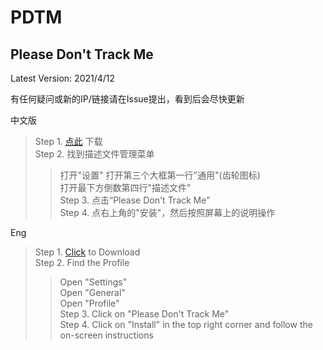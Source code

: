 # PDTM  
Please Don't Track Me  
---------------------------------------  
Latest Version: 2021/4/12  
  
有任何疑问或新的IP/链接请在Issue提出，看到后会尽快更新  
  
  
中文版  
>Step 1. [点此](https://cdn.jsdelivr.net/gh/jimmyk1m/PDTM/PDTM.mobileconfig) 下载  
>Step 2. 找到描述文件管理菜单 
>>打开"设置"
>>打开第三个大框第一行"通用"(齿轮图标)  
>>打开最下方倒数第四行"描述文件"  
>Step 3. 点击“Please Don't Track Me”  
>Step 4. 点右上角的"安装"，然后按照屏幕上的说明操作  
  
  
Eng  
>Step 1. [Click](https://cdn.jsdelivr.net/gh/jimmyk1m/PDTM/PDTM.mobileconfig) to Download  
>Step 2. Find the Profile
>>Open "Settings"  
>>Open "General"  
>>Open "Profile"  
>Step 3. Click on "Please Don't Track Me"  
>Step 4. Click on "Install" in the top right corner and follow the on-screen instructions  
